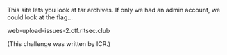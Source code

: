 This site lets you look at tar archives. If only we had an admin account, we could look at the flag...

web-upload-issues-2.ctf.ritsec.club

(This challenge was written by ICR.)
